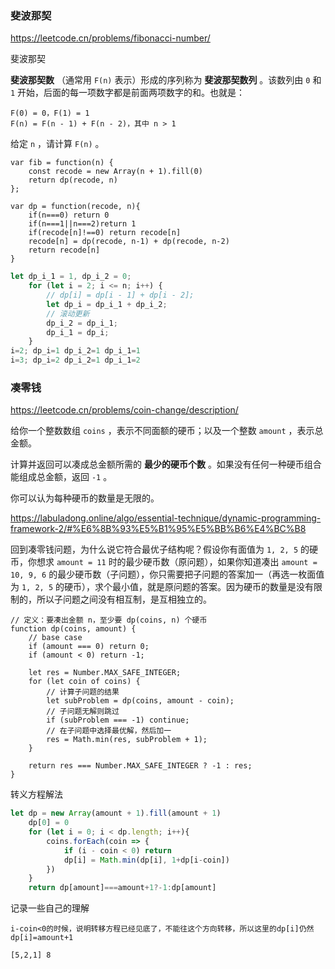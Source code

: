 ### 斐波那契

https://leetcode.cn/problems/fibonacci-number/

斐波那契

**斐波那契数** （通常用 `F(n)` 表示）形成的序列称为 **斐波那契数列** 。该数列由 `0` 和 `1` 开始，后面的每一项数字都是前面两项数字的和。也就是：

```
F(0) = 0，F(1) = 1
F(n) = F(n - 1) + F(n - 2)，其中 n > 1
```

给定 `n` ，请计算 `F(n)` 。



```
var fib = function(n) {
    const recode = new Array(n + 1).fill(0)
    return dp(recode, n)
};

var dp = function(recode, n){
    if(n===0) return 0
    if(n===1||n===2)return 1
    if(recode[n]!==0) return recode[n]
    recode[n] = dp(recode, n-1) + dp(recode, n-2)
    return recode[n]
}
```



```js
let dp_i_1 = 1, dp_i_2 = 0;
    for (let i = 2; i <= n; i++) {
        // dp[i] = dp[i - 1] + dp[i - 2];
        let dp_i = dp_i_1 + dp_i_2;
        // 滚动更新
        dp_i_2 = dp_i_1;
        dp_i_1 = dp_i;
    }
i=2; dp_i=1 dp_i_2=1 dp_i_1=1
i=3; dp_i=2 dp_i_2=1 dp_i_1=2
```





### 凑零钱

https://leetcode.cn/problems/coin-change/description/

给你一个整数数组 `coins` ，表示不同面额的硬币；以及一个整数 `amount` ，表示总金额。

计算并返回可以凑成总金额所需的 **最少的硬币个数** 。如果没有任何一种硬币组合能组成总金额，返回 `-1` 。

你可以认为每种硬币的数量是无限的。

https://labuladong.online/algo/essential-technique/dynamic-programming-framework-2/#%E6%8B%93%E5%B1%95%E5%BB%B6%E4%BC%B8

回到凑零钱问题，为什么说它符合最优子结构呢？假设你有面值为 `1, 2, 5` 的硬币，你想求 `amount = 11` 时的最少硬币数（原问题），如果你知道凑出 `amount = 10, 9, 6` 的最少硬币数（子问题），你只需要把子问题的答案加一（再选一枚面值为 `1, 2, 5` 的硬币），求个最小值，就是原问题的答案。因为硬币的数量是没有限制的，所以子问题之间没有相互制，是互相独立的。

```
// 定义：要凑出金额 n，至少要 dp(coins, n) 个硬币
function dp(coins, amount) {
    // base case
    if (amount === 0) return 0;
    if (amount < 0) return -1;

    let res = Number.MAX_SAFE_INTEGER;
    for (let coin of coins) {
        // 计算子问题的结果
        let subProblem = dp(coins, amount - coin);
        // 子问题无解则跳过
        if (subProblem === -1) continue;
        // 在子问题中选择最优解，然后加一
        res = Math.min(res, subProblem + 1);
    }

    return res === Number.MAX_SAFE_INTEGER ? -1 : res;
}
```



转义方程解法

```js
let dp = new Array(amount + 1).fill(amount + 1)
    dp[0] = 0
    for (let i = 0; i < dp.length; i++){
        coins.forEach(coin => {
            if (i - coin < 0) return
            dp[i] = Math.min(dp[i], 1+dp[i-coin])
        })
    }
    return dp[amount]===amount+1?-1:dp[amount]
```

记录一些自己的理解

```
i-coin<0的时候，说明转移方程已经见底了，不能往这个方向转移，所以这里的dp[i]仍然dp[i]=amount+1
```



```
[5,2,1] 8
```





